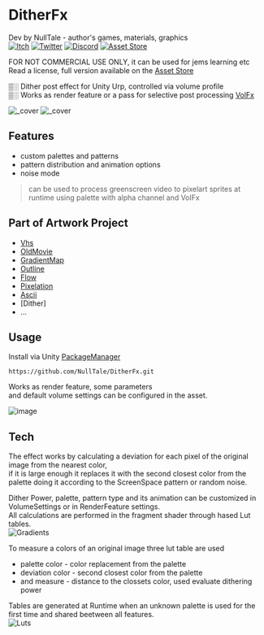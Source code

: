 # DitherFx
Dev by NullTale - author's games, materials, graphics <br>
[![Itch](https://img.shields.io/badge/Itch-Itch?logo=Itch.io&color=white)](https://nulltale.itch.io)
[![Twitter](https://img.shields.io/badge/Twitter-Twitter?logo=X&color=red)](https://twitter.com/NullTale)
[![Discord](https://img.shields.io/badge/Discord-Discord?logo=discord&color=white)](https://discord.gg/CkdQvtA5un)
[![Asset Store](https://img.shields.io/badge/Asset%20Store-asd?logo=Unity&color=blue)](https://assetstore.unity.com/packages/vfx/shaders/fullscreen-camera-effects/280822)

FOR NOT COMMERCIAL USE ONLY, it can be used for jems learning etc<br>
Read a license, full version available on the [Asset Store](https://assetstore.unity.com/packages/vfx/shaders/fullscreen-camera-effects/280822)

▒░ Dither post effect for Unity Urp, controlled via volume profile </br>
▒░ Works as render feature or a pass for selective post processing [VolFx](https://github.com/NullTale/VolFx)

![_cover](https://github.com/NullTale/DitherFx/assets/1497430/1ae1eee8-6240-48cf-8bd7-1a8a0ad26e59)
![_cover](https://github.com/NullTale/DitherFx/assets/1497430/42f734fb-198f-4542-8e8c-7bde042688dc)

## Features

* custom palettes and patterns
* pattern distribution ​and animation options
* noise mode

> can be used to process greenscreen video to pixelart sprites at runtime using palette with alpha channel and VolFx

## Part of Artwork Project

* [Vhs](https://github.com/NullTale/VhsFx)
* [OldMovie](https://github.com/NullTale/OldMovieFx)
* [GradientMap](https://github.com/NullTale/GradientMapFilter)
* [Outline](https://github.com/NullTale/OutlineFilter)
* [Flow](https://github.com/NullTale/FlowFx)
* [Pixelation](https://github.com/NullTale/PixelationFx)
* [Ascii](https://github.com/NullTale/AsciiFx)
* [Dither]
* ...

## Usage
Install via Unity [PackageManager](https://docs.unity3d.com/Manual/upm-ui-giturl.html)
```
https://github.com/NullTale/DitherFx.git
```

Works as render feature, some parameters </br>
and default volume settings can be configured in the asset.</br>

![image](https://github.com/NullTale/DitherFx/assets/1497430/ef3d7a59-590c-4dfb-ae1c-00d5f5754d53)

## Tech

The effect works by calculating a deviation for each pixel of the original image from the nearest color,</br>
if it is large enough it replaces it with the second closest color from the palette doing it according to the ScreenSpace pattern or random noise. </br>

Dither Power, palette, pattern type and its animation can be customized in VolumeSettings or in RenderFeature settings.</br>
All calculations are performed in the fragment shader through hased Lut tables.</br>
![Gradients](https://github.com/NullTale/DitherFx/assets/1497430/ff27a7f8-3af1-4620-8548-37cc9584e41e)

To measure a colors of an original image three lut table are used
* palette color - color replacement from the palette
* deviation color - second closest color from the palette
* and measure - distance to the clossets color, used evaluate dithering power
  
Tables are generated at Runtime when an unknown palette is used for the first time and shared beetween all features.</br>
![Luts](https://github.com/NullTale/DitherFx/assets/1497430/95767657-0436-4d0e-b531-a18d556c34d9)


